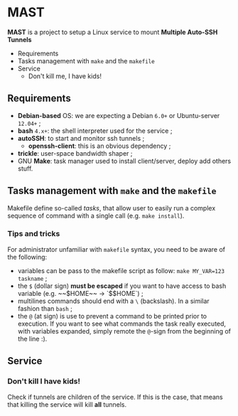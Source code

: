 # MAST

**MAST** is a project to setup a Linux service to mount __Multiple Auto-SSH Tunnels__

<!-- MarkdownTOC depth=3 -->

- Requirements
- Tasks management with `make` and the `makefile`
- Service
	- Don't kill me, I have kids!

<!-- /MarkdownTOC -->

## Requirements

* **Debian-based** OS: we are expecting a Debian `6.0+` or Ubuntu-server `12.04+` ;
* **bash** `4.x+`: the shell interpreter used for the service ;
* **autoSSH**: to start and monitor ssh tunnels ;
	* **openssh-client**: this is an obvious dependency ;
* **trickle**: user-space bandwidth shaper ;
* GNU **Make**: task manager used to install client/server, deploy add others stuff.

## Tasks management with `make` and the `makefile`

Makefile define so-called _tasks_, that allow user to easily run a complex sequence of command with a single call (e.g. `make install`).

### Tips and tricks

For administrator unfamiliar with `makefile` syntax, you need to be aware of the following:

* variables can be pass to the makefile script as follow: `make MY_VAR=123 taskname` ;
* the `$` (dollar sign) **must be escaped** if you want to have access to bash variable (e.g. ~~$HOME~~ → `$$HOME`) ;
* multilines commands should end with a `\` (backslash). In a similar fashion than `bash` ;
* the `@` (at sign) is use to prevent a command to be printed prior to execution. If you want to see what commands the task really executed, with variables expanded, simply remote the `@`-sign from the beginning of the line :).

## Service

### Don't kill I have kids!

Check if tunnels are children of the service. If this is the case, that means that killing the service will kill **all** tunnels.
